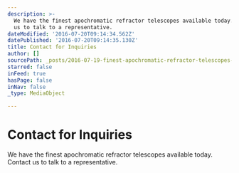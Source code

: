 ```yaml
---
description: >-
  We have the finest apochromatic refractor telescopes available today.  Contact
  us to talk to a representative.
dateModified: '2016-07-20T09:14:34.562Z'
datePublished: '2016-07-20T09:14:35.130Z'
title: Contact for Inquiries
author: []
sourcePath: _posts/2016-07-19-finest-apochromatic-refractor-telescopes-available-today.md
starred: false
inFeed: true
hasPage: false
inNav: false
_type: MediaObject

---
```

# Contact for Inquiries

We have the finest apochromatic refractor telescopes available today.   
Contact us to talk to a representative.